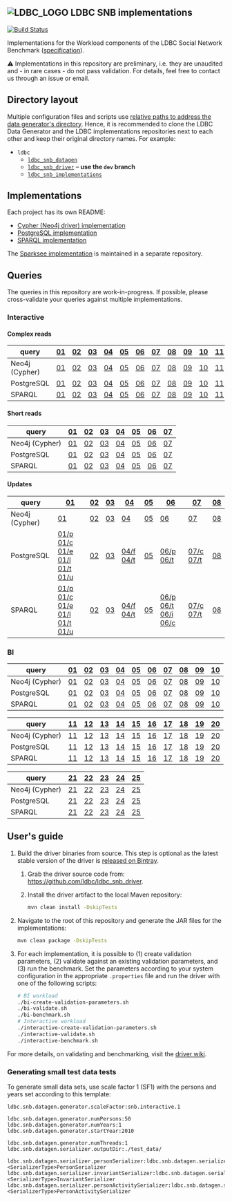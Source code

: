 ![LDBC_LOGO](https://raw.githubusercontent.com/wiki/ldbc/ldbc_snb_datagen/images/ldbc-logo.png)
LDBC SNB implementations
------------------------

[![Build Status](https://travis-ci.org/ldbc/ldbc_snb_implementations.svg?branch=master)](https://travis-ci.org/ldbc/ldbc_snb_implementations)

Implementations for the Workload components of the LDBC Social Network Benchmark ([specification](https://ldbc.github.io/ldbc_snb_docs/)).

:warning: Implementations in this repository are preliminary, i.e. they are unaudited and - in rare cases - do not pass validation. For details, feel free to contact us through an issue or email.

## Directory layout

Multiple configuration files and scripts use [relative paths to address the data generator's directory](https://github.com/ldbc/ldbc_snb_implementations/search?q=ldbc_snb_datagen). Hence, it is recommended to clone the LDBC Data Generator and the LDBC implementations repositories next to each other and keep their original directory names. For example:

* `ldbc`
  * [`ldbc_snb_datagen`](https://github.com/ldbc/ldbc_snb_datagen)
  * [`ldbc_snb_driver`](https://github.com/ldbc/ldbc_snb_driver) – **use the `dev` branch**
  * [`ldbc_snb_implementations`](https://github.com/ldbc/ldbc_snb_implementations/)

## Implementations

Each project has its own README:

* [Cypher (Neo4j driver) implementation](cypher/)
* [PostgreSQL implementation](postgres/)
* [SPARQL implementation](sparql/)

The [Sparksee implementation](https://github.com/DAMA-UPC/ldbc-sparksee) is maintained in a separate repository.

## Queries

The queries in this repository are work-in-progress. If possible, please cross-validate your queries against multiple implementations.

### Interactive

#### Complex reads

| query          | [01](https://ldbc.github.io/ldbc_snb_docs_snapshot/interactive-complex-read-01.pdf) | [02](https://ldbc.github.io/ldbc_snb_docs_snapshot/interactive-complex-read-02.pdf) | [03](https://ldbc.github.io/ldbc_snb_docs_snapshot/interactive-complex-read-03.pdf) | [04](https://ldbc.github.io/ldbc_snb_docs_snapshot/interactive-complex-read-04.pdf) | [05](https://ldbc.github.io/ldbc_snb_docs_snapshot/interactive-complex-read-05.pdf) | [06](https://ldbc.github.io/ldbc_snb_docs_snapshot/interactive-complex-read-06.pdf) | [07](https://ldbc.github.io/ldbc_snb_docs_snapshot/interactive-complex-read-07.pdf) | [08](https://ldbc.github.io/ldbc_snb_docs_snapshot/interactive-complex-read-08.pdf) | [09](https://ldbc.github.io/ldbc_snb_docs_snapshot/interactive-complex-read-09.pdf) | [10](https://ldbc.github.io/ldbc_snb_docs_snapshot/interactive-complex-read-10.pdf) | [11](https://ldbc.github.io/ldbc_snb_docs_snapshot/interactive-complex-read-11.pdf) | [12](https://ldbc.github.io/ldbc_snb_docs_snapshot/interactive-complex-read-12.pdf) | [13](https://ldbc.github.io/ldbc_snb_docs_snapshot/interactive-complex-read-13.pdf) | [14](https://ldbc.github.io/ldbc_snb_docs_snapshot/interactive-complex-read-14.pdf) |
| -------------- | --- | --- | --- | --- | --- | --- | --- | --- | --- | --- | --- | --- | --- | --- |
| Neo4j (Cypher) | [01](cypher/queries/interactive-complex-1.cypher) | [02](cypher/queries/interactive-complex-2.cypher) | [03](cypher/queries/interactive-complex-3.cypher) | [04](cypher/queries/interactive-complex-4.cypher) | [05](cypher/queries/interactive-complex-5.cypher) | [06](cypher/queries/interactive-complex-6.cypher) | [07](cypher/queries/interactive-complex-7.cypher) | [08](cypher/queries/interactive-complex-8.cypher) | [09](cypher/queries/interactive-complex-9.cypher) | [10](cypher/queries/interactive-complex-10.cypher) | [11](cypher/queries/interactive-complex-11.cypher) | [12](cypher/queries/interactive-complex-12.cypher) | [13](cypher/queries/interactive-complex-13.cypher) | [14](cypher/queries/interactive-complex-14.cypher) |
| PostgreSQL     | [01](postgres/queries/interactive-complex-1.sql)  | [02](postgres/queries/interactive-complex-2.sql)  | [03](postgres/queries/interactive-complex-3.sql)  | [04](postgres/queries/interactive-complex-4.sql)  | [05](postgres/queries/interactive-complex-5.sql)  | [06](postgres/queries/interactive-complex-6.sql)  | [07](postgres/queries/interactive-complex-7.sql)  | [08](postgres/queries/interactive-complex-8.sql)  | [09](postgres/queries/interactive-complex-9.sql)  | [10](postgres/queries/interactive-complex-10.sql)  | [11](postgres/queries/interactive-complex-11.sql)  | [12](postgres/queries/interactive-complex-12.sql)  | [13](postgres/queries/interactive-complex-13.sql)  | [14](postgres/queries/interactive-complex-14.sql)  |
| SPARQL         | [01](sparql/queries/interactive-complex-1.sparql) | [02](sparql/queries/interactive-complex-2.sparql) | [03](sparql/queries/interactive-complex-3.sparql) | [04](sparql/queries/interactive-complex-4.sparql) | [05](sparql/queries/interactive-complex-5.sparql) | [06](sparql/queries/interactive-complex-6.sparql) | [07](sparql/queries/interactive-complex-7.sparql) | [08](sparql/queries/interactive-complex-8.sparql) | [09](sparql/queries/interactive-complex-9.sparql) | [10](sparql/queries/interactive-complex-10.sparql) | [11](sparql/queries/interactive-complex-11.sparql) | [12](sparql/queries/interactive-complex-12.sparql) | [13](sparql/queries/interactive-complex-13.sparql) | [14](sparql/queries/interactive-complex-14.sparql) |

#### Short reads

| query          | [01](https://ldbc.github.io/ldbc_snb_docs_snapshot/interactive-short-read-01.pdf) | [02](https://ldbc.github.io/ldbc_snb_docs_snapshot/interactive-short-read-02.pdf) | [03](https://ldbc.github.io/ldbc_snb_docs_snapshot/interactive-short-read-03.pdf) | [04](https://ldbc.github.io/ldbc_snb_docs_snapshot/interactive-short-read-04.pdf) | [05](https://ldbc.github.io/ldbc_snb_docs_snapshot/interactive-short-read-05.pdf) | [06](https://ldbc.github.io/ldbc_snb_docs_snapshot/interactive-short-read-06.pdf) | [07](https://ldbc.github.io/ldbc_snb_docs_snapshot/interactive-short-read-07.pdf) |
| -------------- | --- | --- | --- | --- | --- | --- | --- |
| Neo4j (Cypher) | [01](cypher/queries/interactive-short-1.cypher) | [02](cypher/queries/interactive-short-2.cypher) | [03](cypher/queries/interactive-short-3.cypher) | [04](cypher/queries/interactive-short-4.cypher) | [05](cypher/queries/interactive-short-5.cypher) | [06](cypher/queries/interactive-short-6.cypher) | [07](cypher/queries/interactive-short-7.cypher) |
| PostgreSQL     | [01](postgres/queries/interactive-short-1.sql)  | [02](postgres/queries/interactive-short-2.sql)  | [03](postgres/queries/interactive-short-3.sql)  | [04](postgres/queries/interactive-short-4.sql)  | [05](postgres/queries/interactive-short-5.sql)  | [06](postgres/queries/interactive-short-6.sql)  | [07](postgres/queries/interactive-short-7.sql)  |
| SPARQL         | [01](sparql/queries/interactive-short-1.sparql) | [02](sparql/queries/interactive-short-2.sparql) | [03](sparql/queries/interactive-short-3.sparql) | [04](sparql/queries/interactive-short-4.sparql) | [05](sparql/queries/interactive-short-5.sparql) | [06](sparql/queries/interactive-short-6.sparql) | [07](sparql/queries/interactive-short-7.sparql) |

#### Updates

| query          | [01](https://ldbc.github.io/ldbc_snb_docs_snapshot/interactive-update-01.pdf) | [02](https://ldbc.github.io/ldbc_snb_docs_snapshot/interactive-update-02.pdf) | [03](https://ldbc.github.io/ldbc_snb_docs_snapshot/interactive-update-03.pdf) | [04](https://ldbc.github.io/ldbc_snb_docs_snapshot/interactive-update-04.pdf) | [05](https://ldbc.github.io/ldbc_snb_docs_snapshot/interactive-update-05.pdf) | [06](https://ldbc.github.io/ldbc_snb_docs_snapshot/interactive-update-06.pdf) | [07](https://ldbc.github.io/ldbc_snb_docs_snapshot/interactive-update-07.pdf) | [08](https://ldbc.github.io/ldbc_snb_docs_snapshot/interactive-update-08.pdf) |
| -------------- | --- | --- | --- | --- | --- | --- | --- | --- |
| Neo4j (Cypher) | [01](cypher/queries/interactive-update-1.cypher) | [02](cypher/queries/interactive-update-2.cypher) | [03](cypher/queries/interactive-update-3.cypher) | [04](cypher/queries/interactive-update-4.cypher) | [05](cypher/queries/interactive-update-5.cypher) | [06](cypher/queries/interactive-update-6.cypher) | [07](cypher/queries/interactive-update-7.cypher) | [08](cypher/queries/interactive-update-8.cypher) |
| PostgreSQL     | [01/p](postgres/queries/interactive-update-1-add-person.sql) [01/c](postgres/queries/interactive-update-1-add-person-companies.sql) [01/e](postgres/queries/interactive-update-1-add-person-emails.sql) [01/l](postgres/queries/interactive-update-1-add-person-languages.sql) [01/t](postgres/queries/interactive-update-1-add-person-tags.sql) [01/u](postgres/queries/interactive-update-1-add-person-universities.sql) | [02](postgres/queries/interactive-update-2.sql) | [03](postgres/queries/interactive-update-3.sql) | [04/f](postgres/queries/interactive-update-4-add-forum.sql) [04/t](postgres/queries/interactive-update-4-add-forum-tags.sql) | [05](postgres/queries/interactive-update-5.sql) | [06/p](postgres/queries/interactive-update-6-add-post.sql) [06/t](postgres/queries/interactive-update-6-add-post-tags.sql) | [07/c](postgres/queries/interactive-update-7-add-comment.sql) [07/t](postgres/queries/interactive-update-7-add-comment-tags.sql) | [08](postgres/queries/interactive-update-8.sql) |
| SPARQL         | [01/p](sparql/queries/interactive-update-1-add-person.sparql) [01/c](sparql/queries/interactive-update-1-add-person-companies.sparql) [01/e](sparql/queries/interactive-update-1-add-person-emails.sparql) [01/l](sparql/queries/interactive-update-1-add-person-languages.sparql) [01/t](sparql/queries/interactive-update-1-add-person-tags.sparql) [01/u](sparql/queries/interactive-update-1-add-person-universities.sparql) | [02](sparql/queries/interactive-update-2.sparql) | [03](sparql/queries/interactive-update-3.sparql) | [04/f](sparql/queries/interactive-update-4-add-forum.sparql) [04/t](sparql/queries/interactive-update-4-add-forum-tags.sparql) | [05](sparql/queries/interactive-update-5.sparql) | [06/p](sparql/queries/interactive-update-6-add-post.sparql) [06/t](sparql/queries/interactive-update-6-add-post-tags.sparql) [06/i](sparql/queries/interactive-update-6-add-post-imagefile.sparql) [06/c](sparql/queries/interactive-update-6-add-post-content.sparql) | [07/c](sparql/queries/interactive-update-7-add-comment.sparql) [07/t](sparql/queries/interactive-update-7-add-comment-tags.sparql) | [08](sparql/queries/interactive-update-8.sparql) |

### BI

| query          | [01](https://ldbc.github.io/ldbc_snb_docs_snapshot/bi-read-01.pdf) | [02](https://ldbc.github.io/ldbc_snb_docs_snapshot/bi-read-02.pdf) | [03](https://ldbc.github.io/ldbc_snb_docs_snapshot/bi-read-03.pdf) | [04](https://ldbc.github.io/ldbc_snb_docs_snapshot/bi-read-04.pdf) | [05](https://ldbc.github.io/ldbc_snb_docs_snapshot/bi-read-05.pdf) | [06](https://ldbc.github.io/ldbc_snb_docs_snapshot/bi-read-06.pdf) | [07](https://ldbc.github.io/ldbc_snb_docs_snapshot/bi-read-07.pdf) | [08](https://ldbc.github.io/ldbc_snb_docs_snapshot/bi-read-08.pdf) | [09](https://ldbc.github.io/ldbc_snb_docs_snapshot/bi-read-09.pdf) | [10](https://ldbc.github.io/ldbc_snb_docs_snapshot/bi-read-10.pdf) |
| -------------- | --- | --- | --- | --- | --- | --- | --- | --- | --- | --- |
| Neo4j (Cypher) | [01](cypher/queries/bi-1.cypher) | [02](cypher/queries/bi-2.cypher) | [03](cypher/queries/bi-3.cypher) | [04](cypher/queries/bi-4.cypher) | [05](cypher/queries/bi-5.cypher) | [06](cypher/queries/bi-6.cypher) | [07](cypher/queries/bi-7.cypher) | [08](cypher/queries/bi-8.cypher) | [09](cypher/queries/bi-9.cypher) | [10](cypher/queries/bi-10.cypher) |
| PostgreSQL     | [01](postgres/queries/bi-1.sql)  | [02](postgres/queries/bi-2.sql)  | [03](postgres/queries/bi-3.sql)  | [04](postgres/queries/bi-4.sql)  | [05](postgres/queries/bi-5.sql)  | [06](postgres/queries/bi-6.sql)  | [07](postgres/queries/bi-7.sql)  | [08](postgres/queries/bi-8.sql)  | [09](postgres/queries/bi-9.sql)  | [10](postgres/queries/bi-10.sql)  |
| SPARQL         | [01](sparql/queries/bi-1.sparql) | [02](sparql/queries/bi-2.sparql) | [03](sparql/queries/bi-3.sparql) | [04](sparql/queries/bi-4.sparql) | [05](sparql/queries/bi-5.sparql) | [06](sparql/queries/bi-6.sparql) | [07](sparql/queries/bi-7.sparql) | [08](sparql/queries/bi-8.sparql) | [09](sparql/queries/bi-9.sparql) | [10](sparql/queries/bi-10.sparql) |

| query          | [11](https://ldbc.github.io/ldbc_snb_docs_snapshot/bi-read-11.pdf) | [12](https://ldbc.github.io/ldbc_snb_docs_snapshot/bi-read-12.pdf) | [13](https://ldbc.github.io/ldbc_snb_docs_snapshot/bi-read-13.pdf) | [14](https://ldbc.github.io/ldbc_snb_docs_snapshot/bi-read-14.pdf) | [15](https://ldbc.github.io/ldbc_snb_docs_snapshot/bi-read-15.pdf) | [16](https://ldbc.github.io/ldbc_snb_docs_snapshot/bi-read-16.pdf) | [17](https://ldbc.github.io/ldbc_snb_docs_snapshot/bi-read-17.pdf) | [18](https://ldbc.github.io/ldbc_snb_docs_snapshot/bi-read-18.pdf) | [19](https://ldbc.github.io/ldbc_snb_docs_snapshot/bi-read-19.pdf) | [20](https://ldbc.github.io/ldbc_snb_docs_snapshot/bi-read-20.pdf) |
| -------------- | --- | --- | --- | --- | --- | --- | --- | --- | --- | --- |
| Neo4j (Cypher) | [11](cypher/queries/bi-11.cypher) | [12](cypher/queries/bi-12.cypher) | [13](cypher/queries/bi-13.cypher) | [14](cypher/queries/bi-14.cypher) | [15](cypher/queries/bi-15.cypher) | [16](cypher/queries/bi-16.cypher) | [17](cypher/queries/bi-17.cypher) | [18](cypher/queries/bi-18.cypher) | [19](cypher/queries/bi-19.cypher) | [20](cypher/queries/bi-20.cypher) |
| PostgreSQL     | [11](postgres/queries/bi-11.sql)  | [12](postgres/queries/bi-12.sql)  | [13](postgres/queries/bi-13.sql)  | [14](postgres/queries/bi-14.sql)  | [15](postgres/queries/bi-15.sql)  | [16](postgres/queries/bi-16.sql)  | [17](postgres/queries/bi-17.sql)  | [18](postgres/queries/bi-18.sql)  | [19](postgres/queries/bi-19.sql)  | [20](postgres/queries/bi-20.sql)  |
| SPARQL         | [11](sparql/queries/bi-11.sparql) | [12](sparql/queries/bi-12.sparql) | [13](sparql/queries/bi-13.sparql) | [14](sparql/queries/bi-14.sparql) | [15](sparql/queries/bi-15.sparql) | [16](sparql/queries/bi-16.sparql) | [17](sparql/queries/bi-17.sparql) | [18](sparql/queries/bi-18.sparql) | [19](sparql/queries/bi-19.sparql) | [20](sparql/queries/bi-20.sparql) |

| query          | [21](https://ldbc.github.io/ldbc_snb_docs_snapshot/bi-read-21.pdf) | [22](https://ldbc.github.io/ldbc_snb_docs_snapshot/bi-read-22.pdf) | [23](https://ldbc.github.io/ldbc_snb_docs_snapshot/bi-read-23.pdf) | [24](https://ldbc.github.io/ldbc_snb_docs_snapshot/bi-read-24.pdf) | [25](https://ldbc.github.io/ldbc_snb_docs_snapshot/bi-read-25.pdf) |
| -------------- | --- | --- | --- | --- | --- |
| Neo4j (Cypher) | [21](cypher/queries/bi-21.cypher) | [22](cypher/queries/bi-22.cypher) | [23](cypher/queries/bi-23.cypher) | [24](cypher/queries/bi-24.cypher) | [25](cypher/queries/bi-25.cypher) |
| PostgreSQL     | [21](postgres/queries/bi-21.sql)  | [22](postgres/queries/bi-22.sql)  | [23](postgres/queries/bi-23.sql)  | [24](postgres/queries/bi-24.sql)  | [25](postgres/queries/bi-25.sql)  |
| SPARQL         | [21](sparql/queries/bi-21.sparql) | [22](sparql/queries/bi-22.sparql) | [23](sparql/queries/bi-23.sparql) | [24](sparql/queries/bi-24.sparql) | [25](sparql/queries/bi-25.sparql) |


## User's guide

1. Build the driver binaries from source. This step is optional as the latest stable version of the driver is [released on Bintray](https://github.com/ldbc/ldbc_snb_driver/commit/de2738a1dda69366a2fe1038a071c5a12bf618e9).

    1. Grab the driver source code from: https://github.com/ldbc/ldbc_snb_driver.
    2. Install the driver artifact to the local Maven repository:

        ```bash
        mvn clean install -DskipTests
        ```

2. Navigate to the root of this repository and generate the JAR files for the implementations:

   ```bash
   mvn clean package -DskipTests
   ```

3. For each implementation, it is possible to (1) create validation parameters, (2) validate against an existing validation parameters, and (3) run the benchmark. Set the parameters according to your system configuration in the appropriate `.properties` file and run the driver with one of the following scripts:

   ```bash
   # BI workload
   ./bi-create-validation-parameters.sh
   ./bi-validate.sh
   ./bi-benchmark.sh
   # Interactive workload
   ./interactive-create-validation-parameters.sh
   ./interactive-validate.sh
   ./interactive-benchmark.sh
   ```

For more details, on validating and benchmarking, visit the [driver wiki](https://github.com/ldbc/ldbc_snb_driver/wiki).

### Generating small test data tests

To generate small data sets, use scale factor 1 (SF1) with the persons and years set according to this template:

```
ldbc.snb.datagen.generator.scaleFactor:snb.interactive.1

ldbc.snb.datagen.generator.numPersons:50
ldbc.snb.datagen.generator.numYears:1
ldbc.snb.datagen.generator.startYear:2010

ldbc.snb.datagen.generator.numThreads:1
ldbc.snb.datagen.serializer.outputDir:./test_data/

ldbc.snb.datagen.serializer.personSerializer:ldbc.snb.datagen.serializer.snb.interactive.<SerializerType>PersonSerializer
ldbc.snb.datagen.serializer.invariantSerializer:ldbc.snb.datagen.serializer.snb.interactive.<SerializerType>InvariantSerializer
ldbc.snb.datagen.serializer.personActivitySerializer:ldbc.snb.datagen.serializer.snb.interactive.<SerializerType>PersonActivitySerializer
```
